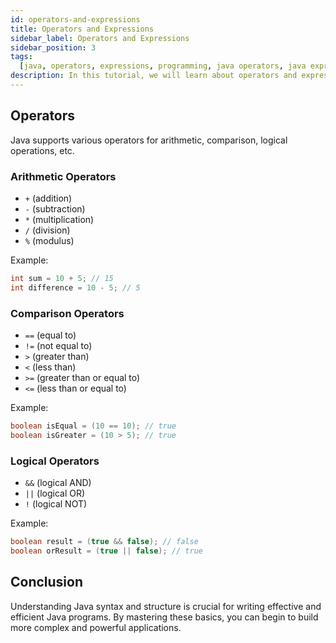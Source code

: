 ```yaml
---
id: operators-and-expressions
title: Operators and Expressions
sidebar_label: Operators and Expressions
sidebar_position: 3
tags:
  [java, operators, expressions, programming, java operators, java expressions]
description: In this tutorial, we will learn about operators and expressions in Java. We will learn about the different types of operators available in Java, how to use them, and how to create expressions using operators.
---
```


## Operators

Java supports various operators for arithmetic, comparison, logical operations, etc.

### Arithmetic Operators

- `+` (addition)
- `-` (subtraction)
- `*` (multiplication)
- `/` (division)
- `%` (modulus)

Example:

```java
int sum = 10 + 5; // 15
int difference = 10 - 5; // 5
```

### Comparison Operators

- `==` (equal to)
- `!=` (not equal to)
- `>` (greater than)
- `<` (less than)
- `>=` (greater than or equal to)
- `<=` (less than or equal to)

Example:

```java
boolean isEqual = (10 == 10); // true
boolean isGreater = (10 > 5); // true
```

### Logical Operators

- `&&` (logical AND)
- `||` (logical OR)
- `!` (logical NOT)

Example:

```java
boolean result = (true && false); // false
boolean orResult = (true || false); // true
```



## Conclusion

Understanding Java syntax and structure is crucial for writing effective and efficient Java programs. By mastering these basics, you can begin to build more complex and powerful applications.

